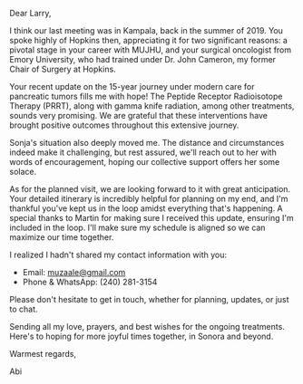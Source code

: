 Dear Larry,

I think our last meeting was in Kampala, back in the summer of 2019. You spoke highly of Hopkins then, appreciating it for two significant reasons: a pivotal stage in your career with MUJHU, and your surgical oncologist from Emory University, who had trained under Dr. John Cameron, my former Chair of Surgery at Hopkins.

Your recent update on the 15-year journey under modern care for pancreatic tumors fills me with hope! The Peptide Receptor Radioisotope Therapy (PRRT), along with gamma knife radiation, among other treatments, sounds very promising. We are grateful that these interventions have brought positive outcomes throughout this extensive journey.

Sonja's situation also deeply moved me. The distance and circumstances indeed make it challenging, but rest assured, we'll reach out to her with words of encouragement, hoping our collective support offers her some solace.

As for the planned visit, we are looking forward to it with great anticipation. Your detailed itinerary is incredibly helpful for planning on my end, and I'm thankful you've kept us in the loop amidst everything that's happening. A special thanks to Martin for making sure I received this update, ensuring I'm included in the loop. I'll make sure my schedule is aligned so we can maximize our time together.

I realized I hadn't shared my contact information with you:
- Email: muzaale@gmail.com
- Phone & WhatsApp: (240) 281-3154

Please don't hesitate to get in touch, whether for planning, updates, or just to chat.

Sending all my love, prayers, and best wishes for the ongoing treatments. Here's to hoping for more joyful times together, in Sonora and beyond.

Warmest regards,

Abi
